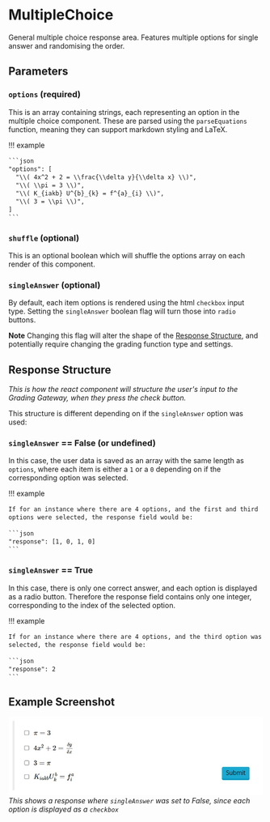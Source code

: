 # MultipleChoice

General multiple choice response area. Features multiple options for single answer and randomising the order.

## Parameters 
### `options` (required)
This is an array containing strings, each representing an option in the multiple choice component. These are parsed using the `parseEquations` function, meaning they can support markdown styling and LaTeX. 

!!! example 

    ```json
    "options": [
      "\\( 4x^2 + 2 = \\frac{\\delta y}{\\delta x} \\)",
      "\\( \\pi = 3 \\)",
      "\\( K_{iakb} U^{b}_{k} = f^{a}_{i} \\)",
      "\\( 3 = \\pi \\)",
    ]
    ```

### `shuffle` (optional)
This is an optional boolean which will shuffle the options array on each render of this component. 

### `singleAnswer` (optional)
By default, each item options is rendered using the html `checkbox` input type. Setting the `singleAnswer` boolean flag will turn those into `radio` buttons. 

**Note** Changing this flag will alter the shape of the [Response Structure](#response-structure), and potentially require changing the grading function type and settings.

## Response Structure
*This is how the react component will structure the user's input to the Grading Gateway, when they press the check button.* 

This structure is different depending on if the `singleAnswer` option was used:

### `singleAnswer` == False (or undefined)

In this case, the user data is saved as an array with the same length as `options`, where each item is either a `1` or a `0` depending on if the corresponding option was selected.

!!! example

    If for an instance where there are 4 options, and the first and third options were selected, the response field would be:

    ```json
    "response": [1, 0, 1, 0]
    ``` 

### `singleAnswer` == True 

In this case, there is only one correct answer, and each option is displayed as a radio button. Therefore the response field contains only one integer, corresponding to the index of the selected option. 

!!! example

    If for an instance where there are 4 options, and the third option was selected, the response field would be:

    ```json
    "response": 2
    ``` 


## Example Screenshot 
![Screenshot](screenshots/MultipleChoice.jpg)
*This shows a response where `singleAnswer` was set to False, since each option is displayed as a `checkbox`*